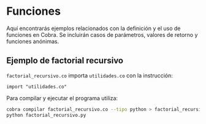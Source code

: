 # Funciones

Aquí encontrarás ejemplos relacionados con la definición y el uso de funciones en
Cobra. Se incluirán casos de parámetros, valores de retorno y funciones
anónimas.

## Ejemplo de factorial recursivo

`factorial_recursivo.co` importa `utilidades.co` con la instrucción:

```cobra
import "utilidades.co"
```

Para compilar y ejecutar el programa utiliza:

```bash
cobra compilar factorial_recursivo.co --tipo python > factorial_recursivo.py
python factorial_recursivo.py
```
